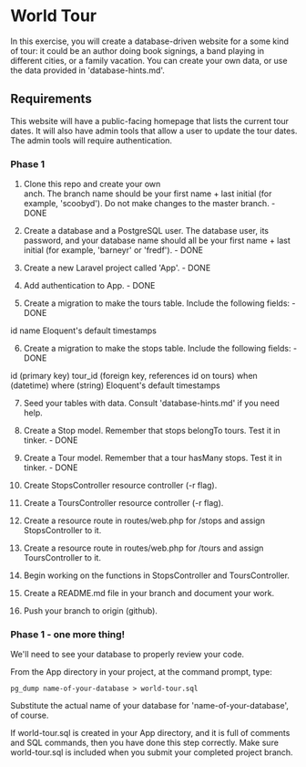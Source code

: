 # World Tour

In this exercise, you will create a database-driven website for a some kind of tour: it could be an author doing book signings, a band playing in different cities, or a family vacation. You can create your own data, or use the data provided in 'database-hints.md'.

## Requirements

This website will have a public-facing homepage that lists the current tour dates. It will also have admin tools that allow a user to update the tour dates. The admin tools will require authentication.

### Phase 1

1. Clone this repo and create your own <br>anch. The branch name should be your first name + last initial (for example, 'scoobyd'). Do not make changes to the master branch. - DONE

2. Create a database and a PostgreSQL user. The database user, its password, and your database name should all be your first name + last initial (for example, 'barneyr' or 'fredf'). - DONE

3. Create a new Laravel project called 'App'. - DONE

4. Add authentication to App. - DONE

5. Create a migration to make the tours table. Include the following fields: - DONE

  id
  name
  Eloquent's default timestamps

6. Create a migration to make the stops table. Include the following fields: - DONE

  id (primary key)
  tour_id (foreign key, references id on tours)
  when (datetime)
  where (string)
  Eloquent's default timestamps

7. Seed your tables with data. Consult 'database-hints.md' if you need help.

8. Create a Stop model. Remember that stops belongTo tours. Test it in tinker. - DONE

9. Create a Tour model. Remember that a tour hasMany stops. Test it in tinker. - DONE

10. Create StopsController resource controller (-r flag).

11. Create a ToursController resource controller (-r flag).

12. Create a resource route in routes/web.php for /stops and assign StopsController to it.

13. Create a resource route in routes/web.php for /tours and assign ToursController to it.

14. Begin working on the functions in StopsController and ToursController.

15. Create a README.md file in your branch and document your work.

16. Push your branch to origin (github).

### Phase 1 - one more thing!

We'll need to see your database to properly review your code.

From the App directory in your project, at the command prompt, type:

    pg_dump name-of-your-database > world-tour.sql

Substitute the actual name of your database for 'name-of-your-database', of course.

If world-tour.sql is created in your App directory, and it is full of comments and SQL commands, then you have done this step correctly. Make sure world-tour.sql is included when you submit your completed project branch.



